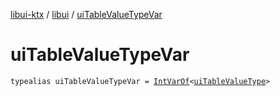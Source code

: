 [libui-ktx](../index.md) / [libui](index.md) / [uiTableValueTypeVar](./ui-table-value-type-var.md)

# uiTableValueTypeVar

`typealias uiTableValueTypeVar = `[`IntVarOf`](../kotlinx.cinterop/-int-var-of/index.md)`<`[`uiTableValueType`](ui-table-value-type.md)`>`